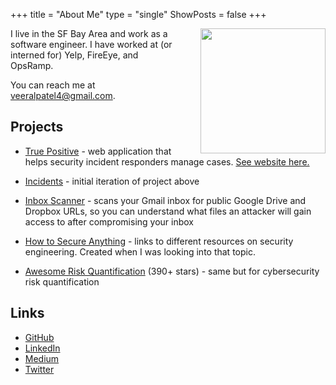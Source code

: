 +++
title = "About Me"
type = "single"
ShowPosts = false
+++

<img src="/images/me.jpg" style="height: 200px; float: right; margin-left: 40px" />

I live in the SF Bay Area and work as a software engineer. I have worked at (or interned for) Yelp, FireEye, and OpsRamp.

You can reach me at [veeralpatel4@gmail.com](mailto:veeralpatel4@gmail.com).

## Projects

- [True Positive](https://github.com/veeral-patel/true-positive) - web application that helps security incident responders manage cases. [See website here.](https://truepositive.app)

- [Incidents](https://github.com/veeral-patel/incidents) - initial iteration of project above

- [Inbox Scanner](https://github.com/veeral-patel/inbox-scanner) - scans your Gmail inbox for public Google Drive and Dropbox URLs, so you can understand what files an attacker will gain access to after compromising your inbox

- [How to Secure Anything](https://github.com/veeral-patel/how-to-secure-anything) - links to different resources on security engineering. Created when I was looking into that topic.

- [Awesome Risk Quantification](https://github.com/veeral-patel/awesome-risk-quantification) (390+ stars) - same but for cybersecurity risk quantification

## Links

- [GitHub](http://github.com/veeral-patel)
- [LinkedIn](https://www.linkedin.com/in/veeral-patel-6b6730132/)
- [Medium](https://medium.com/@veeralpatel)
- [Twitter](https://twitter.com/veeralpatel44)
